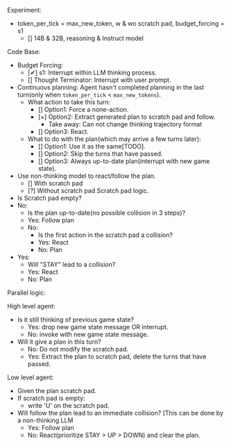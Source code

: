 Experiment:
- token_per_tick = max_new_token, w & wo scratch pad, budget_forcing = s1
    - [] 14B & 32B, reasoning & Instruct model

Code Base:
- Budget Forcing:
    - [✔] s1: Interrupt within LLM thinking process. 
    - [] Thought Terminator: Interrupt with user prompt.
- Continuous planning: Agent hasn't completed planning in the last turn(only when `token_per_tick` < `max_new_tokens`). 
    - What action to take this turn:
        - [] Option1: Force a none-action.
        - [×] Option2: Extract generated plan to scratch pad and follow. 
            - Take away: Can not change thinking trajectory format
        - [] Option3: React.
    - What to do with the plan(which may arrive a few turns later):
        - [] Option1: Use it as the same[TODO].
        - [] Option2: Skip the turns that have passed.
        - [] Option3: Always up-to-date plan(interrupt with new game state).
- Use non-thinking model to react/follow the plan.
    - [] With scratch pad
    - [?] Without scratch pad
Scratch pad logic.
- Is Scratch pad empty?
- No:
    - Is the plan up-to-date(no possible collision in 3 steps)?
    - Yes: Follow plan
    - No:
        - Is the first action in the scratch pad a collision?
        - Yes: React
        - No: Plan
- Yes:
    - Will "STAY" lead to a collision?
    - Yes: React
    - No: Plan

Parallel logic:

High level agent:
- Is it still thinking of previous game state?
    - Yes: drop new game state message OR interrupt.
    - No: invoke with new game state message.
- Will it give a plan in this turn?
    - No: Do not modify the scratch pad.
    - Yes: Extract the plan to scratch pad, delete the turns that have passed.

Low level agent:
- Given the plan scratch pad. 
- If scratch pad is empty:
    - write 'U' on the scratch pad.
- Will follow the plan lead to an immediate collision? [This can be done by a non-thinking LLM
    - Yes: Follow plan
    - No: React(prioritize STAY > UP > DOWN) and clear the plan.